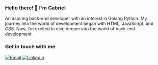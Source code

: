 ### Hello there! 👋 I'm Gabriel

An aspiring back-end developer with an interest in Golang Python. My journey into the world of development began with HTML, JavaScript, and CSS. Now, I'm excited to dive deeper into the world of back-end development.
### Get in touch with me

[![Email](https://img.shields.io/badge/Gmail-D14836?style=for-the-badge&logo=gmail&logoColor=white)](mailto:gscmonteiro@gmail.com "Email")
[![LinkedIn](https://img.shields.io/badge/LinkedIn-0077B5?style=for-the-badge&logo=linkedin&logoColor=white)](https://www.linkedin.com/in/gabriel-s-c-monteiro-908935130/ "LinkedIn")
